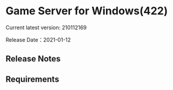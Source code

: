 Game Server for Windows(422)
===============
Current latest version: 210112169

Release Date：2021-01-12

Release Notes
-----------------------------------

Requirements
-----------------------------------